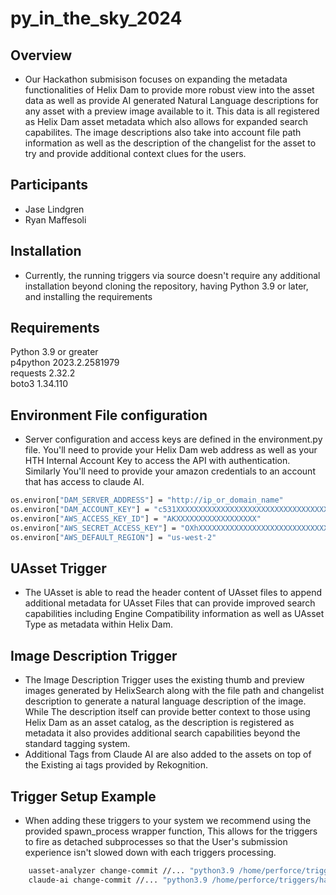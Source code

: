 # py_in_the_sky_2024


## Overview
* Our Hackathon submisison focuses on expanding the metadata functionalities of Helix Dam to provide more robust view into the asset data as well as provide AI generated Natural Language descriptions for any asset with a preview image available to it. This data is all registered as Helix Dam asset metadata which also allows for expanded search capabilites. The image descriptions also take into account file path information as well as the description of the changelist for the asset to try and provide additional context clues for the users. 

## Participants
* Jase Lindgren
* Ryan Maffesoli

## Installation

* Currently, the running triggers via source doesn't require any additional installation beyond cloning the repository, having Python 3.9 or later, and installing the requirements

## Requirements
Python              3.9 or greater  
p4python            2023.2.2581979\
requests            2.32.2   
boto3               1.34.110


## Environment File configuration

* Server configuration and access keys are defined in the environment.py file. You'll need to provide your Helix Dam web address as well as your HTH Internal Account Key to access the API with authentication. Similarly You'll need to provide your amazon credentials to an account that has access to claude AI.
```bash
os.environ["DAM_SERVER_ADDRESS"] = "http://ip_or_domain_name"
os.environ["DAM_ACCOUNT_KEY"] = "c531XXXXXXXXXXXXXXXXXXXXXXXXXXXXXXXXXXXXXX"
os.environ["AWS_ACCESS_KEY_ID"] = "AKXXXXXXXXXXXXXXXXXX"
os.environ["AWS_SECRET_ACCESS_KEY"] = "OXhXXXXXXXXXXXXXXXXXXXXXXXXXXXXX"
os.environ["AWS_DEFAULT_REGION"] = "us-west-2"

```


## UAsset Trigger
* The UAsset is able to read the header content of UAsset files to append additional metadata for UAsset Files that can provide improved search capabilities including Engine Compatibility information as well as UAsset Type as metadata within Helix Dam. 

## Image Description Trigger
* The Image Description Trigger uses the existing thumb and preview images generated by HelixSearch along with the file path and changelist description to generate a natural language description of the image. While The description itself can provide better context to those using Helix Dam as an asset catalog, as the description is registered as metadata it also provides additional search capabilities beyond the standard tagging system. 
* Additional Tags from Claude AI are also added to the assets on top of the Existing ai tags provided by Rekognition.

## Trigger Setup Example
* When adding these triggers to your system we recommend using the provided spawn_process wrapper function, This allows for the triggers to fire as detached subprocesses so that the User's submission experience isn't slowed down with each triggers processing.
```bash
	uasset-analyzer change-commit //... "python3.9 /home/perforce/triggers/hackathon/spawn_process.py /home/perforce/triggers/hackathon/uasset_trigger.py %changelist%"
	claude-ai change-commit //... "python3.9 /home/perforce/triggers/hackathon/spawn_process.py  /home/perforce/triggers/hackathon/main.py %changelist%"
```
